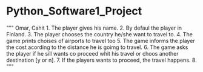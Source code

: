 # Python_Software1_Project

""" Omar, Cahit
    1. The player gives his name.
    2. By defaul the player in Finland.
    3. The player chooses the country he/she want to travel to.
    4. The game prints choises of airports to travel too
    5. The game informs the player the cost acording to the distance he is goimg to travel.
    6. The game asks the player if he sill wants co proceed whit his travel or choos another destination [y or n].
    7. If the players wants to proceed, the travel happens.
    8. 
"""